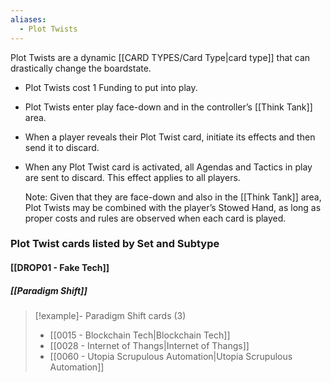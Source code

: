 ```yaml
---
aliases:
  - Plot Twists
---
```

Plot Twists are a dynamic [[CARD TYPES/Card Type|card type]] that can drastically change the boardstate.

 - Plot Twists cost 1 Funding to put into play. 
 - Plot Twists enter play face-down and in the controller’s [[Think Tank]] area.

 - When a player reveals their Plot Twist card, initiate its effects and then send it to discard. 

 - When any Plot Twist card is activated, all Agendas and Tactics in play are sent to discard. This effect applies to all players.


   Note: Given that they are face-down and also in the [[Think Tank]] area, Plot Twists may be combined with the player’s Stowed Hand, as long as proper costs and rules are observed when each card is played.


### Plot Twist cards listed by Set and Subtype

#### [[DROP01 - Fake Tech]]

##### [[Paradigm Shift]]
> [!example]- Paradigm Shift cards (3)
>  - [[0015 - Blockchain Tech|Blockchain Tech]]
>  - [[0028 - Internet of Thangs|Internet of Thangs]]
>  - [[0060 - Utopia Scrupulous Automation|Utopia Scrupulous Automation]]

